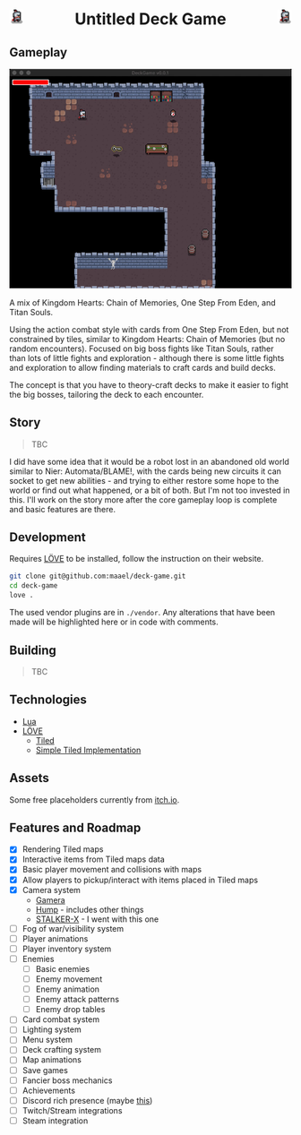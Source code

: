 <h1 align="center">
  <img src="https://github.com/maael/deck-game/raw/main/assets/sprites/knight.png" align="left" width="5%" />
  Untitled Deck Game
  <img src="https://github.com/maael/deck-game/raw/main/assets/sprites/knight.png" align="right" width="5%" />
</h1>

## Gameplay

<p align="center">
  <img src="https://github.com/maael/deck-game/raw/main/assets/loop.gif" />
</p>

A mix of Kingdom Hearts: Chain of Memories, One Step From Eden, and Titan Souls.

Using the action combat style with cards from One Step From Eden, but not constrained by tiles, similar to Kingdom Hearts: Chain of Memories (but no random encounters). Focused on big boss fights like Titan Souls, rather than lots of little fights and exploration - although there is some little fights and exploration to allow finding materials to craft cards and build decks.

The concept is that you have to theory-craft decks to make it easier to fight the big bosses, tailoring the deck to each encounter.

## Story

> TBC

I did have some idea that it would be a robot lost in an abandoned old world similar to Nier: Automata/BLAME!, with the cards being new circuits it can socket to get new abilities - and trying to either restore some hope to the world or find out what happened, or a bit of both. But I'm not too invested in this. I'll work on the story more after the core gameplay loop is complete and basic features are there.

## Development

Requires [LÖVE](https://www.love2d.org/) to be installed, follow the instruction on their website.

```sh
git clone git@github.com:maael/deck-game.git
cd deck-game
love .
```

The used vendor plugins are in `./vendor`. Any alterations that have been made will be highlighted here or in code with comments.

## Building

> TBC

## Technologies

- [Lua](http://www.lua.org/)
- [LÖVE](https://www.love2d.org/)
  - [Tiled](https://www.mapeditor.org/)
  - [Simple Tiled Implementation](https://github.com/karai17/Simple-Tiled-Implementation)

## Assets

Some free placeholders currently from [itch.io](https://itch.io).

## Features and Roadmap

- [x] Rendering Tiled maps
- [x] Interactive items from Tiled maps data
- [x] Basic player movement and collisions with maps
- [x] Allow players to pickup/interact with items placed in Tiled maps
- [x] Camera system
  - [Gamera](https://github.com/kikito/gamera)
  - [Hump](https://github.com/HDictus/hump/tree/temp-master) - includes other things
  - [STALKER-X](https://github.com/a327ex/STALKER-X) - I went with this one
- [ ] Fog of war/visibility system
- [ ] Player animations
- [ ] Player inventory system
- [ ] Enemies
  - [ ] Basic enemies
  - [ ] Enemy movement
  - [ ] Enemy animation
  - [ ] Enemy attack patterns
  - [ ] Enemy drop tables
- [ ] Card combat system
- [ ] Lighting system
- [ ] Menu system
- [ ] Deck crafting system
- [ ] Map animations
- [ ] Save games
- [ ] Fancier boss mechanics
- [ ] Achievements
- [ ] Discord rich presence (maybe [this](https://github.com/pfirsich/lua-discordRPC))
- [ ] Twitch/Stream integrations
- [ ] Steam integration
